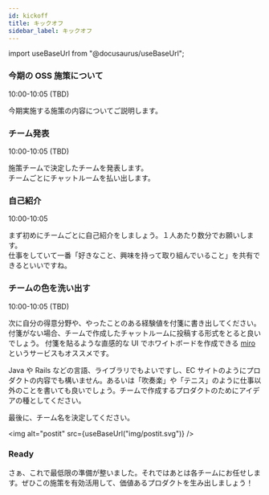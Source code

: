 ```yaml
---
id: kickoff
title: キックオフ
sidebar_label: キックオフ
---
```


import useBaseUrl from "@docusaurus/useBaseUrl";

### 今期の OSS 施策について

10:00-10:05 (TBD)

今期実施する施策の内容についてご説明します。

### チーム発表

10:00-10:05 (TBD)

施策チームで決定したチームを発表します。<br/>
チームごとにチャットルームを払い出します。

### 自己紹介

10:00-10:05

まず初めにチームごとに自己紹介をしましょう。１人あたり数分でお願いします。<br/>
仕事をしていて一番「好きなこと、興味を持って取り組んでいること」を共有できるといいですね。

### チームの色を洗い出す

10:00-10:05 (TBD)

次に自分の得意分野や、やったことのある経験値を付箋に書き出してください。<br/>
付箋がない場合、チームで作成したチャットルームに投稿する形式をとると良いでしょう。
付箋を貼るような直感的な UI でホワイトボードを作成できる [miro](https://miro.com/) というサービスもオススメです。

Java や Rails などの言語、ライブラリでもよいですし、EC サイトのようにプロダクトの内容でも構いません。あるいは「吹奏楽」や「テニス」のように仕事以外のことを書いても良いでしょう。チームで作成するプロダクトのためにアイデアの種としてください。

最後に、チーム名を決定してください。

<img
alt="postit"
src={useBaseUrl("img/postit.svg")}
/>

### Ready

さぁ、これで最低限の準備が整いました。それではあとは各チームにお任せします。ぜひこの施策を有効活用して、価値あるプロダクトを生み出しましょう！
